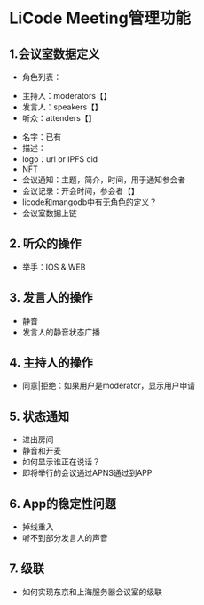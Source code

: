# LiCode Meeting管理功能
## 1.会议室数据定义
- 角色列表：
* 主持人：moderators【】
* 发言人：speakers【】
* 听众：attenders【】
- 名字：已有
- 描述：
- logo：url or IPFS cid
- NFT
- 会议通知：主题，简介，时间，用于通知参会者
- 会议记录：开会时间，参会者【】
- licode和mangodb中有无角色的定义？
- 会议室数据上链

## 2. 听众的操作
- 举手：IOS & WEB
## 3. 发言人的操作
- 静音
- 发言人的静音状态广播
## 4. 主持人的操作
- 同意|拒绝：如果用户是moderator，显示用户申请 
## 5. 状态通知
- 进出房间
- 静音和开麦
- 如何显示谁正在说话？
- 即将举行的会议通过APNS通过到APP
## 6. App的稳定性问题
- 掉线重入
- 听不到部分发言人的声音
## 7. 级联
- 如何实现东京和上海服务器会议室的级联
